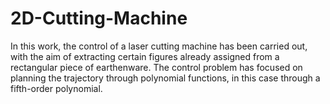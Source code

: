 # 2D-Cutting-Machine
In this work, the control of a laser cutting machine has been carried out, with the aim of extracting certain figures already assigned from a rectangular piece of earthenware. The control problem has focused on planning the trajectory through polynomial functions, in this case through a fifth-order polynomial. 

